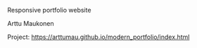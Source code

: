 
Responsive portfolio website

Arttu Maukonen

Project: https://arttumau.github.io/modern_portfolio/index.html
